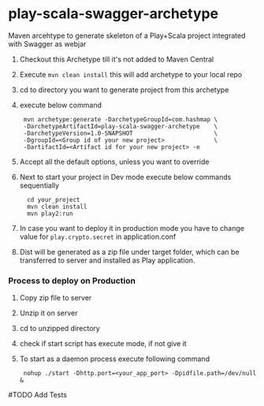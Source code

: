 # play-scala-swagger-archetype
Maven arcehtype to generate skeleton of a Play+Scala project integrated with Swagger as webjar

1. Checkout this Archetype till it's not added to Maven Central
2. Execute ``mvn clean install`` this will add archetype to your local repo
3. cd to directory you want to generate project from this archetype
4. execute below command

        mvn archetype:generate -DarchetypeGroupId=com.hashmap \
        -DarchetypeArtifactId=play-scala-swagger-archetype    \
        -DarchetypeVersion=1.0-SNAPSHOT                       \
        -DgroupId=<Group id of your new project>              \
        -DartifactId=<Artifact id for your new project> -e 

5. Accept all the default options, unless you want to override
6. Next to start your project in Dev mode execute below commands sequentially

         cd your_project
         mvn clean install
         mvn play2:run
         
7. In case you want to deploy it in production mode you have to change value for ``play.crypto.secret`` in application.conf
         
8. Dist will be generated as a zip file under target folder, which can be transferred to server and installed as Play application.

### Process to deploy on Production
1. Copy zip file to server
2. Unzip it on server
3. cd to unzipped directory
4. check if start script has execute mode, if not give it
5. To start as a daemon process execute following command

        nohup ./start -Dhttp.port=<your_app_port> -Dpidfile.path=/dev/null &

#TODO
Add Tests
